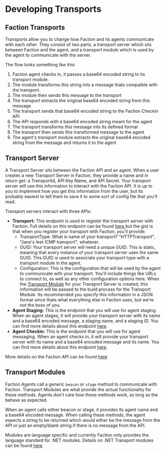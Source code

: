# Developing Transports

## Faction Transports

Transports allow you to change how Faction and its agents communicate with each other. They consist of two parts, a transport server which sits between Faction and the agent, and a transport module which is used by the agent to communicate with the server.

The flow looks something like this: 

1. Faction agent checks in, it passes a base64 encoded string to its transport module. 
2. The module transforms this string into a message thats compatble with the transport.
3. The module then sends this message to the transport
4. The transport extracts the original base64 encoded string from this message
5. The transport sends that base64 encoded string to the Faction Checkin API
6. The API responds with a base64 encoded string meant for the agent
7. The transport transforms this message into its defined format
8. The transport then sends this transformed message to the agent
9. The agent's transport module extracts the original base64 encoded string from the message and returns it to the agent

## Transport Server

A Transport Server sits between the Faction API and an agent. When a user creates a new Transport Server in Faction, they provide a name and in return get: a TransportId, API Key Name, and API Secret. Your transport server will use this information to interact with the Faction API. It is up to you to implement how you get this information from the user, but its probably easiest to tell them to save it to some sort of config file that you'll read.

Transport servers interact with three APIs:

* **Transport:** This endpoint is used to register the transport server with Faction. Full details on this endpoint can be found [here ](api.md#transports)but the gist is that when you register your transport with Faction, you'll provide:
  * TransportType: What is name of your transport? "HTTPTransport", "Jane's leet ICMP transport", whatever.
  * GUID: Your transport server will need a unique GUID. This is static, meaning that every instance of your transport server uses the same GUID. This GUID is used to associate your transport type with a transport module in the agent.
  * Configuration: This is the configuration that will be used by the agent to communicate with your transport. You'll include things like URLs to connect to, as well as any other configuration options here. When the [Transport Module](transports.md#transport-modules) for your Transport Server is created, this information will be passed to the build process for the Transport Module. Its recommended you specify this information in a JSON format since thats what everything else in Faction uses, but we're not the boss of you.
* **Agent Staging:** This is the endpoint that you will use for agent staging. When an agent stages, it will provide your transport server with its name and a base64 encoded message, a staging name, and a staging ID. You can find more details about this endpoint [here](agents.md#staging).
* **Agent Checkin:** This is the endpoint that you will use for agent messaging. When an agent checks in, it will provide your transport server with its name and a base64 encoded message and its name. You can find more details about this endpoint [here](api.md#agent-checkins).

More details on the Faction API can be found [here](api.md)

## Transport Modules

Faction Agents call a generic `beacon` or `stage` method to communicate with Faction. Transport Modules are what provide the actual functionality for these methods. Agents don't care how these methods work, as long as the behave as expected.

When an agent calls either beacon or stage, it provides its agent name and a base64 encoded message. When calling these methods, the agent expects a string to be returned which would either be the message from the API or just an empty/blank string if there is no message from the API.

Modules are language specific and currently Faction only provides the language standard for .NET modules. Details on .NET Transport modules can be found [here](modules/dotnet.md)


